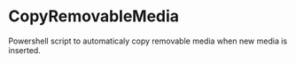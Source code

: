 # CopyRemovableMedia
Powershell script to automaticaly copy removable media when new media is inserted.
